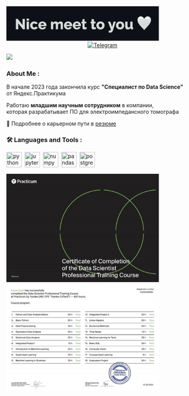 
<img src="https://github.com/GaakDasha/GaakDasha/blob/main/Nice%20to%20meet%20you.png" width="400">


	
<div id="socials" align="center">
	</a>
	<a href="https://t.me/Dara_Shel">
		<img src="https://img.shields.io/badge/Telegram-blue?style=for-the-badge&logo=telegram&logoColor=white" alt="Telegram"/>
	</a>
</div>


![](https://komarev.com/ghpvc/?username=your-github-gaakdasha&color=blue)

### About Me :

В начале 2023 года закончила курс **"Специалист по Data Science"**    
от Яндекс.Практикума

Работаю **младшим научным сотрудником** в компании,    
которая разрабатывает ПО для электроимпедансного томографа


📃 Подробнее о карьерном пути в [резюме](https://tomsk.hh.ru/resume/9499f6e7ff0b3dbc6e0039ed1f304e6f775441?hhtmFrom=resume_list)  


### :hammer_and_wrench: Languages and Tools :

<img src="https://cdn.jsdelivr.net/gh/devicons/devicon/icons/python/python-original-wordmark.svg" title="python" width="40" height="40"/>&nbsp;
<img src="https://cdn.jsdelivr.net/gh/devicons/devicon/icons/jupyter/jupyter-original-wordmark.svg" title="jupyter" width="40" height="40"/>&nbsp;
<img src="https://cdn.jsdelivr.net/gh/devicons/devicon/icons/numpy/numpy-original.svg" title="numpy" width="40" height="40"/>&nbsp;
<img src="https://cdn.jsdelivr.net/gh/devicons/devicon/icons/pandas/pandas-original.svg" title="pandas" width="40" height="40"/>&nbsp;
<img src="https://cdn.jsdelivr.net/gh/devicons/devicon/icons/postgresql/postgresql-plain-wordmark.svg" title="postgresql" width="40" height="40"/>&nbsp;


<img src="https://github.com/GaakDasha/gaakdasha/blob/main/Gaak%20Darya_certificate.jpg" width="400">
<img src="https://github.com/GaakDasha/gaakdasha/blob/main/Gaak%20Darya_course%20program.jpg" width="400">
